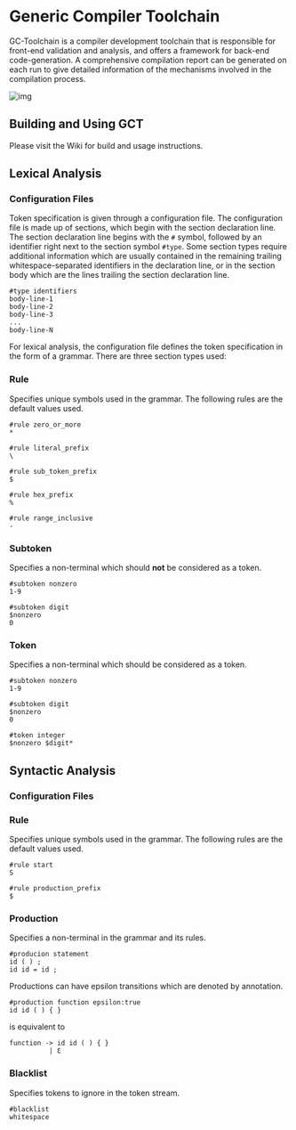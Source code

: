 # Generic Compiler Toolchain

GC-Toolchain is a compiler development toolchain that is responsible for front-end validation and analysis, and offers a framework for back-end code-generation. A comprehensive compilation report can be generated on each run to give detailed information of the mechanisms involved in the compilation process.

![img](https://i.imgur.com/lwjLdHn.png)

## Building and Using GCT
Please visit the Wiki for build and usage instructions.


## Lexical Analysis


### Configuration Files
Token specification is given through a configuration file. The configuration file is made up of sections, which begin with the section declaration line. The section declaration line begins with the `#` symbol, followed by an identifier right next to the section symbol `#type`. Some section types require additional information which are usually contained in the remaining trailing whitespace-separated identifiers in the declaration line, or in the section body which are the lines trailing the section declaration line.

```
#type identifiers
body-line-1
body-line-2
body-line-3
...
body-line-N
```

For lexical analysis, the configuration file defines the token specification in the form of a grammar. There are three section types used:


### Rule
Specifies unique symbols used in the grammar.
The following rules are the default values used.
```
#rule zero_or_more
*

#rule literal_prefix
\

#rule sub_token_prefix
$

#rule hex_prefix
%

#rule range_inclusive
-
```

### Subtoken
Specifies a non-terminal which should **not** be considered as a token.

```
#subtoken nonzero
1-9

#subtoken digit
$nonzero
0
```

### Token
Specifies a non-terminal which should be considered as a token.
```
#subtoken nonzero
1-9

#subtoken digit
$nonzero
0

#token integer
$nonzero $digit*
```

## Syntactic Analysis

### Configuration Files

### Rule
Specifies unique symbols used in the grammar.
The following rules are the default values used.

```
#rule start
S

#rule production_prefix
$
```
### Production
Specifies a non-terminal in the grammar and its rules.

```
#producion statement
id ( ) ;
id id = id ;
```

Productions can have epsilon transitions which are denoted by annotation.

```
#production function epsilon:true
id id ( ) { }
```
is equivalent to 
```
function -> id id ( ) { }
          | Ɛ
```

### Blacklist
Specifies tokens to ignore in the token stream.
```
#blacklist
whitespace
```
